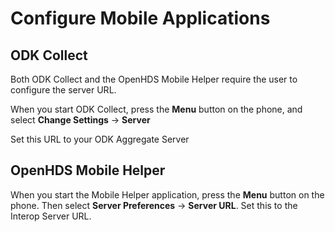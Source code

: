 # Configure Mobile Applications #

## ODK Collect ##

Both ODK Collect and the OpenHDS Mobile Helper require the user to configure the server URL.

When you start ODK Collect, press the **Menu** button on the phone, and select **Change Settings** -> **Server**

Set this URL to your ODK Aggregate Server

## OpenHDS Mobile Helper ##

When you start the Mobile Helper application, press the **Menu** button on the phone. Then select **Server Preferences** -> **Server URL**. Set this to the Interop Server URL.